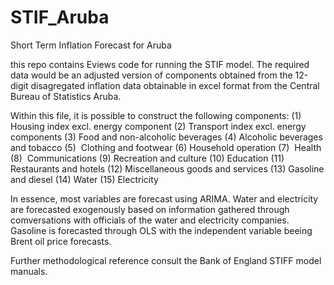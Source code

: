 # STIF_Aruba

Short Term Inflation Forecast for Aruba

this repo contains Eviews code for running the STIF model.
The required data would be an adjusted version of components obtained from the 12-digit disagregated inflation data obtainable in excel format from the Central Bureau of Statistics Aruba.

Within this file, it is possible to construct the following components:
(1)  Housing index excl. energy component 
(2)  Transport index excl. energy components 
(3)  Food and non-alcoholic beverages 
(4)  Alcoholic beverages and tobacco 
(5)  Clothing and footwear 
(6)  Household operation 
(7)  Health 
(8)  Communications 
(9)  Recreation and culture 
(10) Education 
(11) Restaurants and hotels 
(12) Miscellaneous goods and services 
(13) Gasoline and diesel 
(14) Water 
(15) Electricity 

In essence, most variables are forecast using ARIMA.
Water and electricity are forecasted exogenously based on information gathered through comversations with officials of the water and electricity companies.
Gasoline is forecasted through OLS with the independent variable beeing Brent oil price forecasts.

Further methodological reference consult the Bank of England STIFF model manuals.


 


